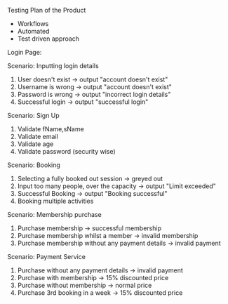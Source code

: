Testing Plan of the Product

* Workflows
* Automated
* Test driven approach


Login Page:

Scenario: Inputting login details

1) User doesn't exist -> output "account doesn't exist"
2) Username is wrong -> output "account doesn't exist"
3) Password is wrong -> output "incorrect login details" 
4) Successful login -> output "successful login"

Scenario: Sign Up

1) Validate fName,sName
2) Validate email
3) Validate age 
4) Validate password (security wise)

Scenario: Booking 

1) Selecting a fully booked out session -> greyed out
2) Input too many people, over the capacity -> output "Limit exceeded"
3) Successful Booking -> output "Booking successful"
4) Booking multiple activities 

Scenario: Membership purchase

1) Purchase membership -> successful membership 
2) Purchase membership whilst a member -> invalid membership
3) Purchase membership without any payment details -> invalid payment

Scenario: Payment Service

1) Purchase without any payment details -> invalid payment
2) Purchase with membership -> 15% discounted price
3) Purchase without membership -> normal price
4) Purchase 3rd booking in a week -> 15% discounted price

